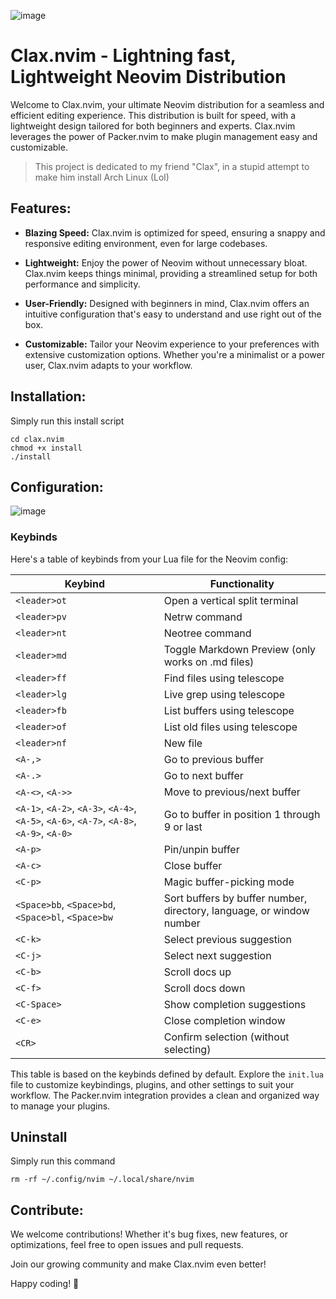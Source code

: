 ![image](https://github.com/Spirizeon/clax.nvim/assets/123345456/3f9d5579-8cfa-4559-8fb3-18e7f2909578)



# Clax.nvim - Lightning fast, Lightweight Neovim Distribution

Welcome to Clax.nvim, your ultimate Neovim distribution for a seamless and efficient editing experience. This distribution is built for speed, with a lightweight design tailored for both beginners and experts. Clax.nvim leverages the power of Packer.nvim to make plugin management easy and customizable.

> This project is dedicated to my friend "Clax", in a stupid attempt to make him install Arch Linux (Lol)

## Features:

- **Blazing Speed:** Clax.nvim is optimized for speed, ensuring a snappy and responsive editing environment, even for large codebases.
  
- **Lightweight:** Enjoy the power of Neovim without unnecessary bloat. Clax.nvim keeps things minimal, providing a streamlined setup for both performance and simplicity.

- **User-Friendly:** Designed with beginners in mind, Clax.nvim offers an intuitive configuration that's easy to understand and use right out of the box.

- **Customizable:** Tailor your Neovim experience to your preferences with extensive customization options. Whether you're a minimalist or a power user, Clax.nvim adapts to your workflow.

## Installation:

Simply run this install script
```
cd clax.nvim
chmod +x install
./install
```

## Configuration:
![image](https://github.com/Spirizeon/clax.nvim/assets/123345456/270963a6-e8bc-45d4-b161-98ad895e5fc9)

### Keybinds
Here's a table of keybinds from your Lua file for the Neovim config:

| Keybind | Functionality |
| --- | --- |
| `<leader>ot` | Open a vertical split terminal |
| `<leader>pv` | Netrw command |
| `<leader>nt` | Neotree command |
| `<leader>md` | Toggle Markdown Preview (only works on .md files) |
| `<leader>ff` | Find files using telescope |
| `<leader>lg` | Live grep using telescope |
| `<leader>fb` | List buffers using telescope |
| `<leader>of` | List old files using telescope |
| `<leader>nf` | New file |
| `<A-,>` | Go to previous buffer |
| `<A-.>` | Go to next buffer |
| `<A-<>`, `<A->>` | Move to previous/next buffer |
| `<A-1>`, `<A-2>`, `<A-3>`, `<A-4>`, `<A-5>`, `<A-6>`, `<A-7>`, `<A-8>`, `<A-9>`, `<A-0>` | Go to buffer in position 1 through 9 or last |
| `<A-p>` | Pin/unpin buffer |
| `<A-c>` | Close buffer |
| `<C-p>` | Magic buffer-picking mode |
| `<Space>bb`, `<Space>bd`, `<Space>bl`, `<Space>bw` | Sort buffers by buffer number, directory, language, or window number |
| `<C-k>` | Select previous suggestion |
| `<C-j>` | Select next suggestion |
| `<C-b>` | Scroll docs up |
| `<C-f>` | Scroll docs down |
| `<C-Space>` | Show completion suggestions |
| `<C-e>` | Close completion window |
| `<CR>` | Confirm selection (without selecting) |

This table is based on the keybinds defined by default.
Explore the `init.lua` file to customize keybindings, plugins, and other settings to suit your workflow. The Packer.nvim integration provides a clean and organized way to manage your plugins.

## Uninstall
Simply run this command
```
rm -rf ~/.config/nvim ~/.local/share/nvim
```
## Contribute:

We welcome contributions! Whether it's bug fixes, new features, or optimizations, feel free to open issues and pull requests.

Join our growing community and make Clax.nvim even better!

Happy coding! 🚀

